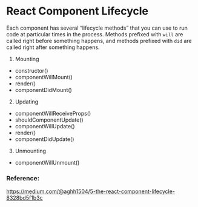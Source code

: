 # React Component Lifecycle

Each component has several “lifecycle methods” that you can use to run code at particular times in the process. Methods prefixed with ```will``` are called right before something happens, and methods prefixed with ```did``` are called right after something happens.

1. Mounting
- constructor()
- componentWillMount()
- render()
- componentDidMount()
2. Updating
- componentWillReceiveProps()
- shouldComponentUpdate()
- componentWillUpdate()
- render()
- componentDidUpdate()
3. Unmounting
- componentWillUnmount()

### Reference:

https://medium.com/@aghh1504/5-the-react-component-lifecycle-8328bd5f1b3c